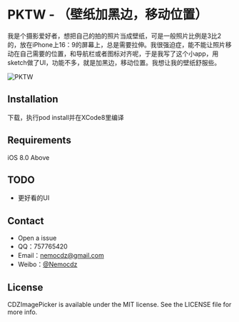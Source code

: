 # PKTW - （壁纸加黑边，移动位置）

我是个摄影爱好者，想把自己的拍的照片当成壁纸，可是一般照片比例是3比2的，放在iPhone上16：9的屏幕上，总是需要拉伸。我很强迫症，能不能让照片移动在自己需要的位置，和导航栏或者图标对齐呢，于是我写了这个小app，用sketch做了UI，功能不多，就是加黑边，移动位置。我想让我的壁纸舒服些。

![PKTW](http://ww3.sinaimg.cn/large/006tNbRwgw1faqt3qu1urj30ku1120vb.jpg)

## Installation

下载，执行pod install并在XCode8里编译

## Requirements

iOS 8.0 Above

## TODO

- 更好看的UI 

## Contact

- Open a issue
- QQ：757765420
- Email：nemocdz@gmail.com
- Weibo：[@Nemocdz](http://weibo.com/nemocdz)

## License

CDZImagePicker is available under the MIT license. See the LICENSE file for more info.